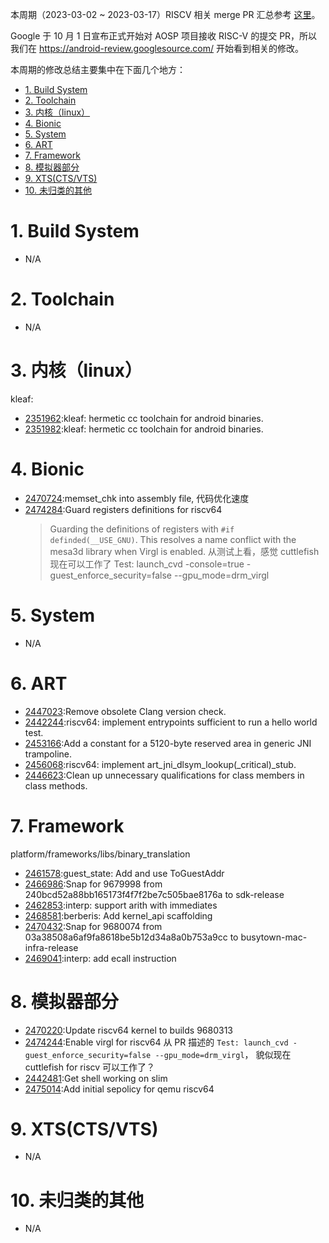 本周期（2023-03-02 ~ 2023-03-17）RISCV 相关 merge PR 汇总参考 [这里][1]。

Google 于 10 月 1 日宣布正式开始对 AOSP 项目接收 RISC-V 的提交 PR，所以我们在 <https://android-review.googlesource.com/> 开始看到相关的修改。

本周期的修改总结主要集中在下面几个地方：

<!-- TOC -->

- [1. Build System](#1-build-system)
- [2. Toolchain](#2-toolchain)
- [3. 内核（linux）](#3-内核linux)
- [4. Bionic](#4-bionic)
- [5. System](#5-system)
- [6. ART](#6-art)
- [7. Framework](#7-framework)
- [8. 模拟器部分](#8-模拟器部分)
- [9. XTS(CTS/VTS)](#9-xtsctsvts)
- [10. 未归类的其他](#10-未归类的其他)

<!-- /TOC -->

# 1. Build System

- N/A

# 2. Toolchain

- N/A

# 3. 内核（linux）

kleaf:
- [2351962][2351962]:kleaf: hermetic cc toolchain for android binaries.
- [2351982][2351982]:kleaf: hermetic cc toolchain for android binaries.


# 4. Bionic

- [2470724][2470724]:memset_chk into assembly file, 代码优化速度
- [2474284][2474284]:Guard registers definitions for riscv64
  > Guarding the definitions of registers with `#if definded(__USE_GNU)`.
  > This resolves a name conflict with the mesa3d library when
  > Virgl is enabled.
  从测试上看，感觉 cuttlefish 现在可以工作了 
  > Test: launch_cvd -console=true -guest_enforce_security=false --gpu_mode=drm_virgl


# 5. System

- N/A

# 6. ART

- [2447023][2447023]:Remove obsolete Clang version check.
- [2442244][2442244]:riscv64: implement entrypoints sufficient to run a hello world test.
- [2453166][2453166]:Add a constant for a 5120-byte reserved area in generic JNI trampoline.
- [2456068][2456068]:riscv64: implement art_jni_dlsym_lookup(_critical)_stub.
- [2446623][2446623]:Clean up unnecessary qualifications for class members in class methods.

# 7. Framework

platform/frameworks/libs/binary_translation
- [2461578][2461578]:guest_state: Add and use ToGuestAddr
- [2466986][2466986]:Snap for 9679998 from 240bcd52a88bb165173f4f7f2be7c505bae8176a to sdk-release
- [2462853][2462853]:interp: support arith with immediates
- [2468581][2468581]:berberis: Add kernel_api scaffolding
- [2470432][2470432]:Snap for 9680074 from 03a38508a6af9fa8618be5b12d34a8a0b753a9cc to busytown-mac-infra-release
- [2469041][2469041]:interp: add ecall instruction

# 8. 模拟器部分

- [2470220][2470220]:Update riscv64 kernel to builds 9680313
- [2474244][2474244]:Enable virgl for riscv64 从 PR 描述的 `Test: launch_cvd -guest_enforce_security=false --gpu_mode=drm_virgl`， 貌似现在 cuttlefish for riscv 可以工作了？
- [2442481][2442481]:Get shell working on slim
- [2475014][2475014]:Add initial sepolicy for qemu riscv64

# 9. XTS(CTS/VTS)

- N/A

# 10. 未归类的其他

- N/A

[1]: https://unicornx.github.io/android-review/aosp-riscv-2023-02-03.html

[2461578]:https://android-review.googlesource.com/c/platform/frameworks/libs/binary_translation/+/2461578
[2466986]:https://android-review.googlesource.com/c/platform/frameworks/libs/binary_translation/+/2466986
[2462853]:https://android-review.googlesource.com/c/platform/frameworks/libs/binary_translation/+/2462853
[2470220]:https://android-review.googlesource.com/c/device/google/cuttlefish_prebuilts/+/2470220
[2468581]:https://android-review.googlesource.com/c/platform/frameworks/libs/binary_translation/+/2468581
[2470432]:https://android-review.googlesource.com/c/platform/frameworks/libs/binary_translation/+/2470432
[2469041]:https://android-review.googlesource.com/c/platform/frameworks/libs/binary_translation/+/2469041
[2470724]:https://android-review.googlesource.com/c/platform/bionic/+/2470724
[2447023]:https://android-review.googlesource.com/c/platform/art/+/2447023
[2442244]:https://android-review.googlesource.com/c/platform/art/+/2442244
[2453166]:https://android-review.googlesource.com/c/platform/art/+/2453166
[2456068]:https://android-review.googlesource.com/c/platform/art/+/2456068
[2446623]:https://android-review.googlesource.com/c/platform/art/+/2446623
[2351962]:https://android-review.googlesource.com/c/kernel/build/+/2351962
[2351982]:https://android-review.googlesource.com/c/platform/prebuilts/clang/host/linux-x86/+/2351982
[2474244]:https://android-review.googlesource.com/c/device/google/cuttlefish/+/2474244
[2442481]:https://android-review.googlesource.com/c/device/google/cuttlefish/+/2442481
[2475014]:https://android-review.googlesource.com/c/device/google/cuttlefish/+/2475014
[2474284]:https://android-review.googlesource.com/c/platform/bionic/+/2474284
